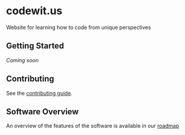 # codewit.us
Website for learning how to code from unique perspectives

## Getting Started

*Coming soon*

## Contributing

See the [contributing guide](CONTRIBUTING.md).

## Software Overview

An overview of the features of the software is available in our [roadmap](ROADMAP.md)